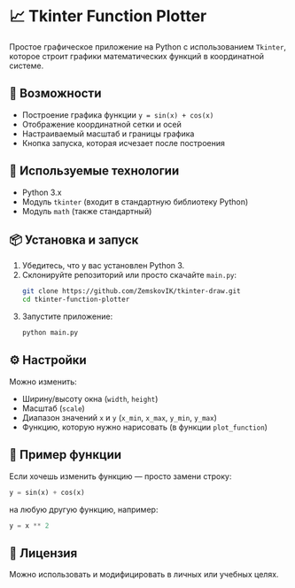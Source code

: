 
# 📈 Tkinter Function Plotter

Простое графическое приложение на Python с использованием `Tkinter`, которое строит графики математических функций в координатной системе.

## 🚀 Возможности

- Построение графика функции `y = sin(x) + cos(x)`
- Отображение координатной сетки и осей
- Настраиваемый масштаб и границы графика
- Кнопка запуска, которая исчезает после построения

## 🧰 Используемые технологии

- Python 3.x
- Модуль `tkinter` (входит в стандартную библиотеку Python)
- Модуль `math` (также стандартный)

## 📦 Установка и запуск

1. Убедитесь, что у вас установлен Python 3.
2. Склонируйте репозиторий или просто скачайте `main.py`:
   ```bash
   git clone https://github.com/ZemskovIK/tkinter-draw.git
   cd tkinter-function-plotter
   ```
3. Запустите приложение:
   ```bash
   python main.py
   ```

## ⚙️ Настройки

Можно изменить:
- Ширину/высоту окна (`width`, `height`)
- Масштаб (`scale`)
- Диапазон значений `x` и `y` (`x_min`, `x_max`, `y_min`, `y_max`)
- Функцию, которую нужно нарисовать (в функции `plot_function`)

## 📝 Пример функции

Если хочешь изменить функцию — просто замени строку:

```python
y = sin(x) + cos(x)
```

на любую другую функцию, например:

```python
y = x ** 2
```

## 📃 Лицензия

Можно использовать и модифицировать в личных или учебных целях.
